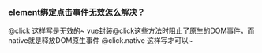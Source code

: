 ### element绑定点击事件无效怎么解决？

@click 这样写是无效的~
vue封装@click这些方法时阻止了原生的DOM事件，而native就是释放DOM原生事件
@click.native 这样写才可以~